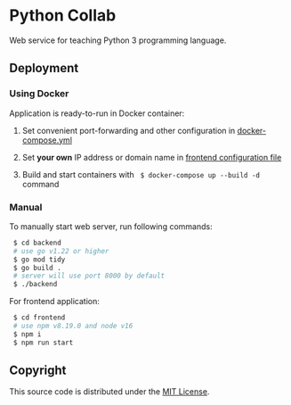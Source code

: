 # Python Collab

Web service for teaching Python 3 programming language.

## Deployment

### Using Docker

Application is ready-to-run in Docker container:

1. Set convenient port-forwarding and other configuration
in [docker-compose.yml](https://github.com/somnoynadno/python-collab/blob/master/docker-compose.yml)

2. Set **your own** IP address or domain name in 
[frontend configuration file](https://github.com/somnoynadno/python-collab/blob/master/frontend/.env)

3. Build and start containers with ` $ docker-compose up --build -d` command

### Manual

To manually start web server, run following commands:

```bash
 $ cd backend
 # use go v1.22 or higher
 $ go mod tidy
 $ go build .
 # server will use port 8000 by default
 $ ./backend
```

For frontend application:

```bash
 $ cd frontend
 # use npm v8.19.0 and node v16
 $ npm i
 $ npm run start
```

## Copyright

This source code is distributed under the [MIT License](https://github.com/somnoynadno/python-collab/blob/master/LICENSE).
